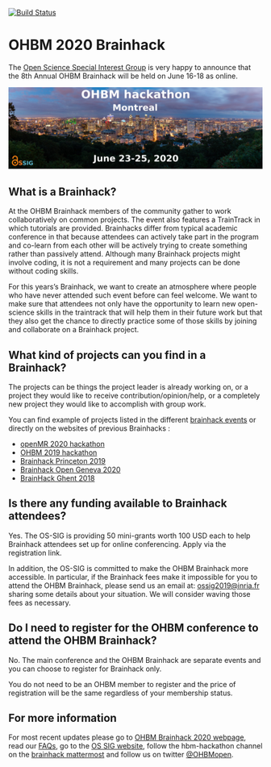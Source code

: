 [![Build Status](https://travis-ci.com/ohbm/hackathon2020.svg?branch=master)](https://travis-ci.com/ohbm/hackathon2020)

# OHBM 2020 Brainhack

The [Open Science Special Interest Group](https://ossig.netlify.com/) is very happy to announce that the 8th Annual OHBM Brainhack will be held on June 16-18 as online.

![landing_image](img/landing_hackathon_2020.jpg)

## What is a Brainhack?

At the OHBM Brainhack members of the community gather to work collaboratively on common projects. The event also features a TrainTrack in which tutorials are provided. Brainhacks differ from typical academic conference in that because attendees can actively take part in the program and co-learn from each other will be actively trying to create something rather than passively attend. Although many Brainhack projects might involve coding, it is not a requirement and many projects can be done without coding skills.

For this years’s Brainhack, we want to create an atmosphere where people who have never attended such event before can feel welcome. We want to make sure that attendees not only have the opportunity to learn new open-science skills in the traintrack that will help them in their future work but that they also get the chance to directly practice some of those skills by joining and collaborate on a Brainhack project.

## What kind of projects can you find in a Brainhack?

The projects can be things the project leader is already working on, or a project they would like to receive contribution/opinion/help, or a completely new project they would like to accomplish with group work.

You can find example of projects listed in the different [brainhack events](http://www.brainhack.org/) or directly on the websites of previous Brainhacks :

- [openMR 2020 hackathon](https://github.com/OpenMRBenelux/openmrb2020-hackathon/issues)
- [OHBM 2019 hackathon](https://github.com/ohbm/hackathon2019/issues)
- [Brainhack Princeton 2019](https://github.com/brainhack-princeton/brainhack-princeton-2019)
- [Brainhack Open Geneva 2020](https://brainhack.ch/#portfolio)
- [BrainHack Ghent 2018](https://brainhackghent.github.io)

##  Is there any funding available to Brainhack attendees?

Yes. The OS-SIG is providing 50 mini-grants worth 100 USD each to help Brainhack attendees set up for online conferencing. Apply via the registration link.

In addition, the OS-SIG is committed to make the OHBM Brainhack more accessible. In particular, if the Brainhack fees make it impossible for you to attend the OHBM Brainhack, please send us an email at: ossig2019@inria.fr sharing some details about your situation. We will consider waving those fees as necessary.

## Do I need to register for the OHBM conference to attend the OHBM Brainhack?
No.
The main conference and the OHBM Brainhack are separate events and you can choose to register for Brainhack only.

You do not need to be an OHBM member to register and the price of registration will be the same regardless of your membership status.

## For more information
For most recent updates please go to [OHBM Brainhack 2020 webpage](https://ohbm.github.io/hackathon2020), read our [FAQs](https://ohbm.github.io/hackathon2020/FAQ/), go to the [OS SIG website](https://ossig.netlify.com/), follow the hbm-hackathon channel on the [brainhack mattermost](https://mattermost.brainhack.org/signup_user_complete/?id=orpd9qqjb7gqpnwg5k1fdagrq) and follow us on twitter [@OHBMopen](https://twitter.com/ohbmopen).
